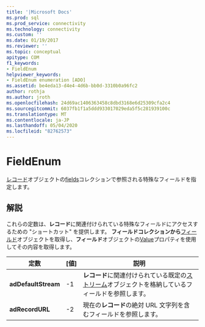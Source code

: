 ```yaml
---
title: '|Microsoft Docs'
ms.prod: sql
ms.prod_service: connectivity
ms.technology: connectivity
ms.custom: ''
ms.date: 01/19/2017
ms.reviewer: ''
ms.topic: conceptual
apitype: COM
f1_keywords:
- FieldEnum
helpviewer_keywords:
- FieldEnum enumeration [ADO]
ms.assetid: be4eda13-d4e4-4d6b-bb0d-3310b0a96fc2
author: rothja
ms.author: jroth
ms.openlocfilehash: 24d69ac1406363458c8dbd3168e6d25309cfa2c4
ms.sourcegitcommit: 6037fb1f1a5ddd933017029eda5f5c281939100c
ms.translationtype: MT
ms.contentlocale: ja-JP
ms.lasthandoff: 05/04/2020
ms.locfileid: "82762573"
---
```

# <a name="fieldenum"></a>FieldEnum
[レコード](../../../ado/reference/ado-api/record-object-ado.md)オブジェクトの[fields](../../../ado/reference/ado-api/fields-collection-ado.md)コレクションで参照される特殊なフィールドを指定します。  
  
## <a name="remarks"></a>解説  
 これらの定数は、**レコード**に関連付けられている特殊なフィールドにアクセスするための "ショートカット" を提供します。 **フィールドコレクションから**[フィールド](../../../ado/reference/ado-api/field-object.md)オブジェクトを取得し、**フィールド**オブジェクトの[Value](../../../ado/reference/ado-api/value-property-ado.md)プロパティを使用してその内容を取得します。  
  
|定数|[値]|説明|  
|--------------|-----------|-----------------|  
|**adDefaultStream**|-1|**レコード**に関連付けられている既定の[ストリーム](../../../ado/reference/ado-api/stream-object-ado.md)オブジェクトを格納しているフィールドを参照します。|  
|**adRecordURL**|-2|現在の**レコード**の絶対 URL 文字列を含むフィールドを参照します。|
